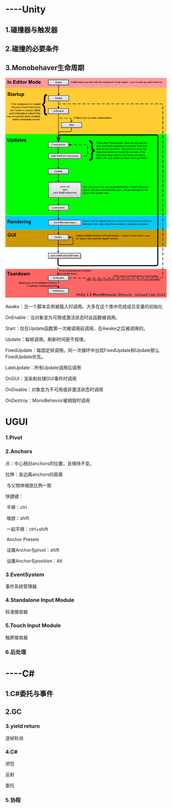 # ----Unity

## 1.碰撞器与触发器

## 2.碰撞的必要条件

## 3.Monobehaver生命周期

![img](assets/20140119212730296.png)

Awake：当一个脚本实例被载入时调用。大多在这个类中完成成员变量的初始化

OnEnable：当对象变为可用或激活状态时此函数被调用。

Start：仅在Update函数第一次被调用前调用，在Awake之后被调用的。

Update：每帧调用。刷新时间是不规律。

FixedUpdate：每固定帧调用。同一次循环中出现FixedUpdate和Update那么FixedUpdate优先。

LateUpdate：所有Update调用后调用

OnGUI：渲染和处理GUI事件时调用

OnDisable：对象变为不可用或非激活状态时调用

OnDestroy：MonoBehavior被销毁时调用

# UGUI

### 1.Pivot

### 2.Anchors

点：中心相对anchors的位置，且保持不变。

拉伸：各边离anchors的距离

​			与父物体缩放比例一致

快捷键：

​	平移：ctrl

​	缩放：shift

​	一起平移：ctrl+shift

​	Anchor Presets

​	设置Anchor与pivot：shift

​	设置Anchor与position：Alt

### 3.EventSystem

事件系统管理器

### 4.Standalone Input Module

标准接收器

### 5.Touch Input Module

触屏接收器

### 6.后处理

# ----C#

## 1.C#委托与事件

## 2.GC

### 3.yield return

逐帧轮询

### 4.C#

闭包

反射

委托

### 5.协程

### 